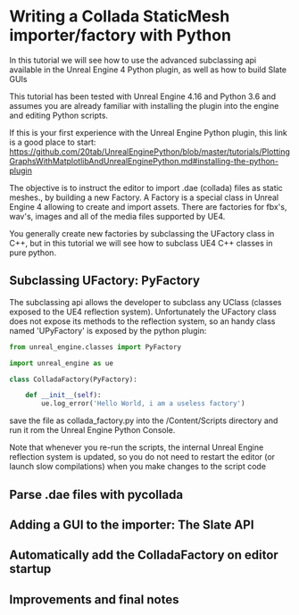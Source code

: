 # Writing a Collada StaticMesh importer/factory with Python

In this tutorial we will see how to use the advanced subclassing api available in the Unreal Engine 4 Python plugin, as well as how to build Slate GUIs

This tutorial has been tested with Unreal Engine 4.16 and Python 3.6 and assumes you are already familiar with installing the plugin into the engine and editing Python scripts.

If this is your first experience with the Unreal Engine Python plugin, this link is a good place to start: https://github.com/20tab/UnrealEnginePython/blob/master/tutorials/PlottingGraphsWithMatplotlibAndUnrealEnginePython.md#installing-the-python-plugin


The objective is to instruct the editor to import .dae (collada) files as static meshes., by building a new Factory. A Factory is a special class
in Unreal Engine 4 allowing to create and import assets. There are factories for fbx's, wav's, images and all of the media files supported by UE4.

You generally create new factories by subclassing the UFactory class in C++, but in this tutorial we will see how to subclass UE4 C++ classes in pure python.



## Subclassing UFactory: PyFactory

The subclassing api allows the developer to subclass any UClass (classes exposed to the UE4 reflection system). Unfortunately the UFactory class does not expose
its methods to the reflection system, so an handy class named 'UPyFactory' is exposed by the python plugin:

```python
from unreal_engine.classes import PyFactory

import unreal_engine as ue

class ColladaFactory(PyFactory):

    def __init__(self):
        ue.log_error('Hello World, i am a useless factory')
```

save the file as collada_factory.py into the /Content/Scripts directory and run it rom the Unreal Engine Python Console.

Note that whenever you re-run the scripts, the internal Unreal Engine reflection system is updated, so you do not need to restart the editor (or launch slow compilations) when you make changes to the script code

## Parse .dae files with pycollada

## Adding a GUI to the importer: The Slate API

## Automatically add the ColladaFactory on editor startup

## Improvements and final notes
